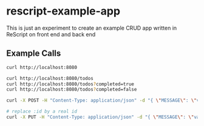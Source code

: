# rescript-example-app

This is just an experiment to create an example CRUD app written in ReScript on front end and back end

## Example Calls

```sh
curl http://localhost:8080

curl http://localhost:8080/todos
curl http://localhost:8080/todos?completed=true
curl http://localhost:8080/todos?completed=false

curl -X POST -H "Content-Type: application/json" -d "{ \"MESSAGE\": \"value1\" }" http://localhost:8080/todos

# replace :id by a real id
curl -X PUT -H "Content-Type: application/json" -d "{ \"MESSAGE\": \"value1\", \"COMPLETED\": true }" http://localhost:8080/todos/:id
```
